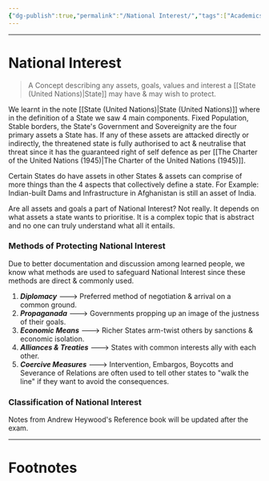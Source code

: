 ```yaml
---
{"dg-publish":true,"permalink":"/National Interest/","tags":["Academics","politics"]}
---
```



---
# National Interest
> A Concept describing any assets, goals, values and interest a [[State (United Nations)\|State]] may have & may wish to protect.

We learnt in the note [[State (United Nations)\|State (United Nations)]] where in the definition of a State we saw 4 main components. Fixed Population, Stable borders, the State's Government and Sovereignity are the four primary assets a State has. If any of these assets are attacked directly or indirectly, the threatened state is fully authorised to act & neutralise that threat since it has the guaranteed right of self defence as per [[The Charter of the United Nations (1945)\|The Charter of the United Nations (1945)]].

Certain States do have assets in other States & assets can comprise of more things than the 4 aspects that collectively define a state. For Example: Indian-built Dams and Infrastructure in Afghanistan is still an asset of India. 

Are all assets and goals a part of National Interest? Not really. It depends on what assets a state wants to prioritise. It is a complex topic that is abstract and no one can truly understand what all it entails. 

### Methods of Protecting National Interest
Due to better documentation and discussion among learned people, we know what methods are used to safeguard National Interest since these methods are direct & commonly used.

1. ***Diplomacy*** ---> Preferred method of negotiation & arrival on a common ground.
2. ***Propaganada*** ---> Governments propping up an image of the justness of their goals.
3. ***Economic Means*** ---> Richer States arm-twist others by sanctions & economic isolation.
4. ***Alliances & Treaties*** ---> States with common interests ally with each other.
5. ***Coercive Measures*** ---> Intervention, Embargos, Boycotts and Severance of Relations are often used to tell other states to "walk the line" if they want to avoid the consequences.

### Classification of National Interest
Notes from Andrew Heywood's Reference book will be updated after the exam.


---
# Footnotes